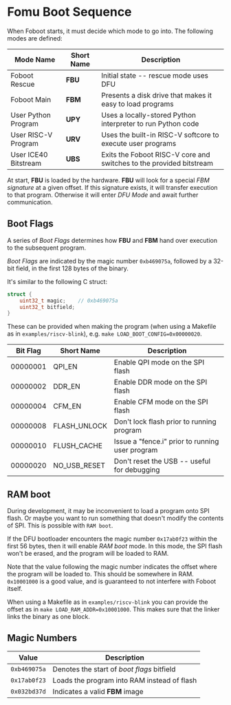 # Fomu Boot Sequence

When Foboot starts, it must decide which mode to go into.  The following modes are defined:

| Mode Name | Short Name | Description  |
| --------- | ---------- | ------------ |
| Foboot Rescue | **FBU** | Initial state -- rescue mode uses DFU |
| Foboot Main | **FBM** | Presents a disk drive that makes it easy to load programs |
| User Python Program | **UPY** | Uses a locally-stored Python interpreter to run Python code |
| User RISC-V Program | **URV** | Uses the built-in RISC-V softcore to execute user programs |
| User ICE40 Bitstream | **UBS** | Exits the Foboot RISC-V core and switches to the provided bitstream |

At start, **FBU** is loaded by the hardware.  **FBU** will look for a special *FBM signature* at a given offset.  If this signature exists, it will transfer execution to that program.  Otherwise it will enter *DFU Mode* and await further communication.

## Boot Flags

A series of *Boot Flags* determines how **FBU** and **FBM** hand over execution to the subsequent program.

*Boot Flags* are indicated by the magic number `0xb469075a`, followed by a
32-bit field, in the first 128 bytes of the binary.

It's similar to the following C struct:

```c
struct {
    uint32_t magic;    // 0xb469075a
    uint32_t bitfield;
}
```

These can be provided when making the program (when using a Makefile as in `examples/riscv-blink`), e.g. `make LOAD_BOOT_CONFIG=0x00000020`.

| Bit Flag | Short Name   | Description                                      |
| -------- | ------------ | ------------------------------------------------ |
| 00000001 | QPI_EN       | Enable QPI mode on the SPI flash                 |
| 00000002 | DDR_EN       | Enable DDR mode on the SPI flash                 |
| 00000004 | CFM_EN       | Enable CFM mode on the SPI flash                 |
| 00000008 | FLASH_UNLOCK | Don't lock flash prior to running program        |
| 00000010 | FLUSH_CACHE  | Issue a "fence.i" prior to running user program  |
| 00000020 | NO_USB_RESET | Don't reset the USB -- useful for debugging      |

## RAM boot

During development, it may be inconvenient to load a program onto SPI flash.  Or maybe you want to run something that doesn't modify the contents of SPI.  This is possible with `RAM boot`.

If the DFU bootloader encounters the magic number `0x17ab0f23` within the first 56 bytes, then it will enable *RAM boot* mode.  In this mode, the SPI flash won't be erased, and the program will be loaded to RAM.

Note that the value following the magic number indicates the offset where the program will be loaded to.  This should be somewhere in RAM.  `0x10001000` is a good value, and is guaranteed to not interfere with Foboot itself.

When using a Makefile as in `examples/riscv-blink` you can provide the offset as in `make LOAD_RAM_ADDR=0x10001000`. This makes sure that the linker links the binary as one block.

## Magic Numbers

| Value        | Description                                 |
| ------------ | ------------------------------------------- |
| `0xb469075a` | Denotes the start of *boot flags* bitfield  |
| `0x17ab0f23` | Loads the program into RAM instead of flash |
| `0x032bd37d` | Indicates a valid **FBM** image             |
